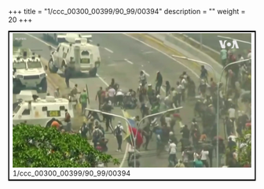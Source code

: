 +++
title = "1/ccc_00300_00399/90_99/00394"
description = ""
weight = 20
+++

<table style="border:2px solid black;max-width:800px;max-height:800px;" 
><tr><td>
<img class="center-fit-jpg"
src="/jpg_/aaa_20190430_NxaOmWaI8sI_00393.jpg">
1/ccc_00300_00399/90_99/00394
</img></td></tr></table>
